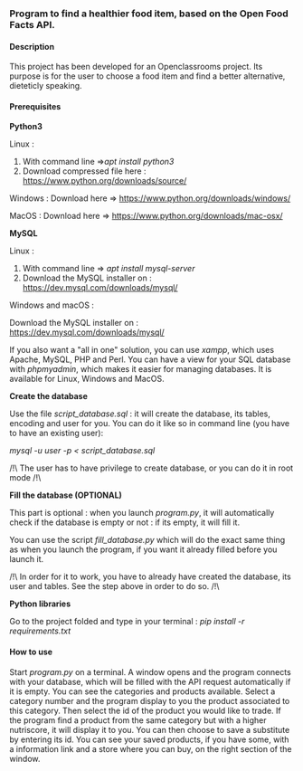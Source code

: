 ### **Program to find a healthier food item, based on the Open Food Facts API.**

#### **Description**


This project has been developed for an Openclassrooms project.
Its purpose is for the user to choose a food item and find a better alternative, dieteticly speaking.


#### Prerequisites

**Python3**  

Linux : 
1) With command line =>_apt install python3_
2) Download compressed file here : https://www.python.org/downloads/source/ 

Windows : Download here => https://www.python.org/downloads/windows/

MacOS : Download here => https://www.python.org/downloads/mac-osx/

**MySQL**

Linux : 

1) With command line => _apt install mysql-server_
2) Download the MySQL installer on : https://dev.mysql.com/downloads/mysql/

Windows and macOS :

Download the MySQL installer on : https://dev.mysql.com/downloads/mysql/


If you also want a "all in one" solution, you can use
_xampp_, which uses Apache, MySQL, PHP and Perl. You can have a view for your
SQL database with _phpmyadmin_, which makes it easier for managing databases.
It is available for Linux, Windows and MacOS.


**Create the database**

Use the file _script_database.sql_ : it will create the database, its tables, 
encoding and user for you.
You can do it like so in command line (you have to have an existing user):

_mysql -u user -p < script_database.sql_

/!\ The user has to have privilege to create database, or you can do it in root mode /!\

**Fill the database (OPTIONAL)**

This part is optional : when you launch _program.py_, it will automatically
check if the database is empty or not : if its empty, it will fill it.

You can use the script _fill_database.py_ which will do the exact same thing as when you launch
the program, if you want it already filled before you launch it.

/!\ In order for it to work, you have to already have created the database, its user 
and tables. See the step above in order to do so. /!\

**Python libraries**

Go to the project folded and type in your terminal : _pip install -r requirements.txt_


#### How to use

Start _program.py_ on a terminal. A window opens and the program connects with your database, which will be
filled with the API request automatically if it is empty.
You can see the categories and products available.
Select a category number and the program display to you the product associated to this
category.
Then select the id of the product you would like to trade.
If the program find a product from the same category but with a higher nutriscore,
it will display it to you.
You can then choose to save a substitute by entering its id.
You can see your saved products, if you have some,  with a information link and a 
store where you can buy, on the right section of the window.




